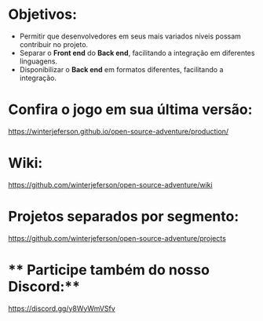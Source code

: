 # **Objetivos:**
* Permitir que desenvolvedores em seus mais variados níveis possam contribuir no projeto.
* Separar o **Front end** do **Back end**, facilitando a integração em diferentes linguagens.
* Disponibilizar o **Back end** em formatos diferentes, facilitando a integração.

# **Confira o jogo em sua última versão:**
https://winterjeferson.github.io/open-source-adventure/production/

# **Wiki:**
https://github.com/winterjeferson/open-source-adventure/wiki

# **Projetos separados por segmento:**
https://github.com/winterjeferson/open-source-adventure/projects

# ** Participe também do nosso Discord:**
https://discord.gg/y8WyWmVSfv
